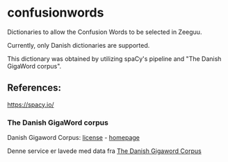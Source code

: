 # confusionwords

Dictionaries to allow the Confusion Words to be selected in Zeeguu.

Currently, only Danish dictionaries are supported.

This dictionary was obtained by utilizing spaCy's pipeline and "The Danish GigaWord corpus".


## References:
https://spacy.io/

### The Danish GigaWord corpus
Danish Gigaword Corpus: [license](https://creativecommons.org/licenses/by/4.0/) - [homepage](https://gigaword.dk/)

Denne service er lavede med data fra [The Danish Gigaword Corpus](https://gigaword.dk/)